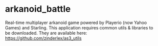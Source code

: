 # arkanoid_battle
Real-time multiplayer arkanoid game powered by Playerio (now Yahoo Games) and Starling.
This application requires common utils & libraries to be downloaded. They are available here: https://github.com/zinderlex/as3_utils